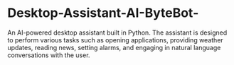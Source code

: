 # Desktop-Assistant-AI-ByteBot-
 An AI-powered desktop assistant built in Python. The assistant is designed to perform various tasks such as opening applications, providing weather updates, reading news, setting alarms, and engaging in natural language conversations with the user.
